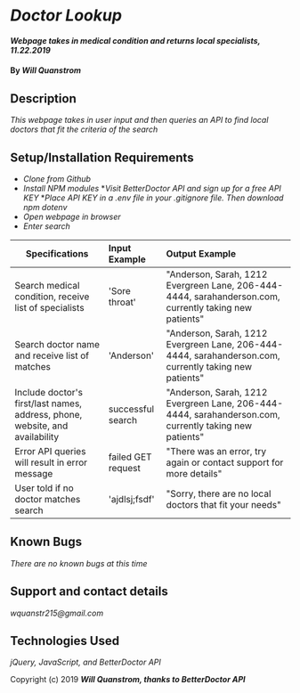 # _Doctor Lookup_

#### _Webpage takes in medical condition and returns local specialists, 11.22.2019_

#### By _**Will Quanstrom**_

## Description

_This webpage takes in user input and then queries an API to find local doctors that fit the criteria of the search_

## Setup/Installation Requirements

* _Clone from Github_
* _Install NPM modules_
*_Visit BetterDoctor API and sign up for a free API KEY_
*_Place API KEY in a .env file in your .gitignore file. Then download npm dotenv_
* _Open webpage in browser_
* _Enter search_

| Specifications                                                               | Input Example       | Output Example                                                                                          |
|------------------------------------------------------------------------------|:--------------------|:--------------------------------------------------------------------------------------------------------|
| Search medical condition, receive list of specialists                        | 'Sore throat'       | "Anderson, Sarah, 1212 Evergreen Lane, 206-444-4444, sarahanderson.com, currently taking new patients"  |
| Search doctor name and receive list of matches                               | 'Anderson'          | "Anderson, Sarah, 1212 Evergreen Lane, 206-444-4444, sarahanderson.com, currently taking new patients"  |
| Include doctor's first/last names, address, phone, website, and availability | successful search   | "Anderson, Sarah, 1212 Evergreen Lane, 206-444-4444, sarahanderson.com, currently taking new patients"  |
| Error API queries will result in error message                               | failed GET request  | "There was an error, try again or contact support for more details"                                     |
| User told if no doctor matches search                                        | 'ajdlsj;fsdf'       | "Sorry, there are no local doctors that fit your needs"                                                 |
## Known Bugs

_There are no known bugs at this time_

## Support and contact details

_wquanstr215@gmail.com_

## Technologies Used

_jQuery, JavaScript, and BetterDoctor API_


Copyright (c) 2019 **_Will Quanstrom, thanks to BetterDoctor API_**
